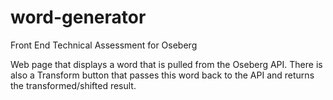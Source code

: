 word-generator
==============

Front End Technical Assessment for Oseberg

Web page that displays a word that is pulled from the Oseberg API. There is also a Transform button that passes this word back to the API and returns the transformed/shifted result.
